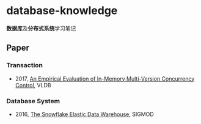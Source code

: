 # database-knowledge

**数据库**及**分布式系统**学习笔记

## Paper

### Transaction

- 2017, [An Empirical Evaluation of In-Memory Multi-Version Concurrency Control](paper/An%20Empirical%20Evaluation%20of%20In-Memory%20Multi-Version%20Concurrency%20Control), VLDB

### Database System
- 2016, [The Snowflake Elastic Data Warehouse](paper/The%20Snowflake%20Elastic%20Data%20Warehouse), SIGMOD
